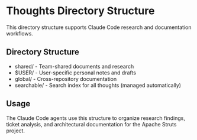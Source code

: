 # Thoughts Directory Structure

This directory structure supports Claude Code research and documentation workflows.

## Directory Structure
- shared/ - Team-shared documents and research
- $USER/ - User-specific personal notes and drafts  
- global/ - Cross-repository documentation
- searchable/ - Search index for all thoughts (managed automatically)

## Usage
The Claude Code agents use this structure to organize research findings, ticket analysis, and architectural documentation for the Apache Struts project.
